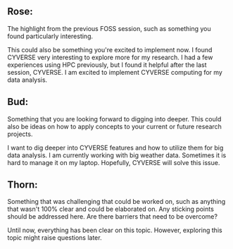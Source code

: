 ## Rose:
The highlight from the previous FOSS session, such as something you found particularly interesting. 

This could also be something you're excited to implement now.
I found CYVERSE very interesting to explore more for my research. I had a few experiences using HPC previously, but I found
it helpful after the last session, CYVERSE. I am excited to implement CYVERSE computing for my data analysis. 

## Bud:
Something that you are looking forward to digging into deeper. This could also be ideas on how to apply concepts to your current or future research projects.

I want to dig deeper into CYVERSE features and how to utilize them for big data analysis. I am currently working with big weather data. Sometimes it is hard to 
manage it on my laptop. Hopefully, CYVERSE will solve this issue. 

## Thorn:
Something that was challenging that could be worked on, such as anything that wasn't 100% clear and could be elaborated on. Any sticking points should be addressed here. Are there barriers that need to be overcome?

Until now, everything has been clear on this topic. However, exploring this topic might raise questions later. 
